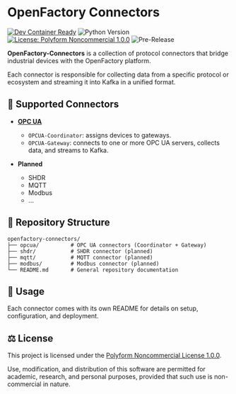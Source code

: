 # OpenFactory Connectors

[![Dev Container Ready](https://img.shields.io/badge/devcontainer-ready-green?logo=visualstudiocode\&labelColor=2c2c2c)](.devcontainer/README.md)
![Python Version](https://img.shields.io/badge/python-3.13-blue?logo=python&logoColor=white)
[![License: Polyform Noncommercial 1.0.0](https://img.shields.io/badge/license-Polyform%20Noncommercial%201.0.0-green.svg)](LICENSE)
<img src="https://img.shields.io/badge/release-pre--release-yellow" alt="Pre-Release" />

**OpenFactory-Connectors** is a collection of protocol connectors that bridge industrial devices with the OpenFactory platform.

Each connector is responsible for collecting data from a specific protocol or ecosystem and streaming it into Kafka in a unified format.

## 🔗 Supported Connectors

- **[OPC UA](opcua)**  
  - `OPCUA-Coordinator`: assigns devices to gateways.  
  - `OPCUA-Gateway`: connects to one or more OPC UA servers, collects data, and streams to Kafka.

- **Planned**
    - SHDR
    - MQTT
    - Modbus
    - ...

## 📂 Repository Structure

```
openfactory-connectors/
├── opcua/          # OPC UA connectors (Coordinator + Gateway)
├── shdr/           # SHDR connector (planned)
├── mqtt/           # MQTT connector (planned)
├── modbus/         # Modbus connector (planned)
└── README.md       # General repository documentation
```

## 🚀 Usage

Each connector comes with its own README for details on setup, configuration, and deployment.  

## ⚖️ License

This project is licensed under the [Polyform Noncommercial License 1.0.0](LICENSE).

Use, modification, and distribution of this software are permitted for academic, research, and personal purposes, provided that such use is non-commercial in nature.
